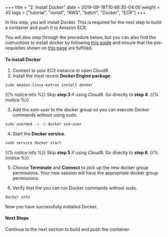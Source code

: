 +++
title = "2. Install Docker"
date = 2019-09-18T10:46:30-04:00
weight = 45
tags = ["tutorial", "install", "AWS", "batch", "Docker", "ECR"]
+++

In this step, you will install Docker.  This is required for the next step to build a container and push it to Amazon ECR. 

You will also step through the procedure below, but you can also find the instructions to install docker by following [this guide](https://docs.aws.amazon.com/AmazonECS/latest/developerguide/docker-basics.html#install_docker) and ensure that the pre-requisites shown on [this page](https://docs.aws.amazon.com/AmazonECS/latest/developerguide/docker-basics.html#use-ecr) are fulfilled. 

#### To install Docker
1. Connect to your EC2 instance or open Cloud9.
2. Install the most recent **Docker Engine package**.
```bash
sudo amazon-linux-extras install docker
```
{{% notice info %}}
Skip **step 3** if using *Cloud9*. Go directly to **step 4**.
{{% /notice %}}

3. Add the *ssm-user* to the docker group so you can execute Docker commands without using sudo.
```bash
sudo usermod -a -G docker ssm-user
```
4. Start the **Docker service**.
```bash
sudo service docker start
```

{{% notice info %}}
Skip **step 5** if using *Cloud9*. Go directly to **step 6**.
{{% /notice %}}

5. Choose **Terminate** and **Connect** to pick up the new docker group permissions. Your new session will have the appropriate docker group permissions. 

6. Verify that the you can run Docker commands without sudo. 
```bash
docker info
```

Now you have successfully installed Docker. 

#### Next Steps
Continue to the next section to build and push the container.
